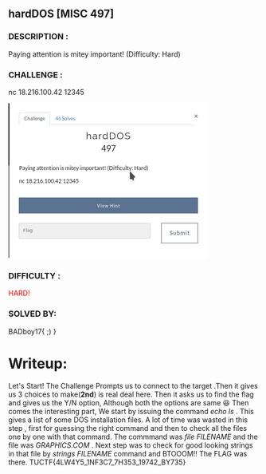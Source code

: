 ##                                              hardDOS [MISC 497]
### DESCRIPTION : 
Paying attention is mitey important! (Difficulty: Hard)
### CHALLENGE   : 
nc 18.216.100.42 12345


![hardDOS](hardDOS.png)
### DIFFICULTY  :
<font color="red">HARD!</font>

### SOLVED BY:
BADboy17{ ;) }


#                                                   Writeup:

                                  
Let's Start! The Challenge Prompts us to connect to the target .Then it gives us 3 choices to make(**2nd**) is real deal here.
Then it asks us to find the flag and gives us the Y/N option, Although both the options are same :laughing: Then comes the interesting part, We start by issuing the command _echo ls_ . This gives a list of some DOS installation files. A lot of time was wasted in this step , first for guessing the right command and then to check all the files one by one with that command.
The commmand was _file FILENAME_ and the file was _GRAPHICS.COM_ . Next step was to check for good looking strings in that file 
by _strings FILENAME_ command and BTOOOM!! The FLAG was there. TUCTF{4LW4Y5_1NF3C7_7H353_19742_BY735}

   

